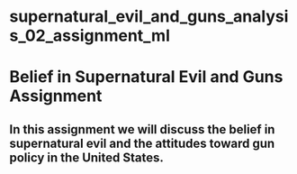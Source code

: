 # supernatural_evil_and_guns_analysis_02_assignment_ml
# Belief in Supernatural Evil and Guns Assignment <br />

## In this assignment we will discuss the belief in supernatural evil and the attitudes toward gun policy in the United States. 

